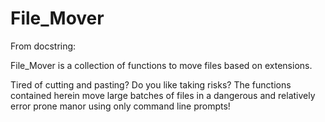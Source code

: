 # File_Mover

From docstring:

File_Mover is a collection of functions to move files based on extensions.

Tired of cutting and pasting? Do you like taking risks?
The functions contained herein move large batches of files in a dangerous and
relatively error prone manor using only command line prompts!
